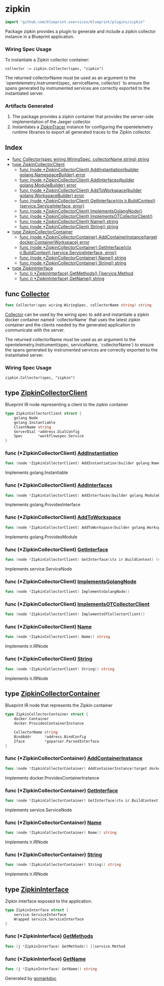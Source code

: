 <!-- Code generated by gomarkdoc. DO NOT EDIT -->

# zipkin

```go
import "github.com/blueprint-uservices/blueprint/plugins/zipkin"
```

Package zipkin provides a plugin to generate and include a zipkin collector instance in a Blueprint application.

### Wiring Spec Usage

To instantiate a Zipkin collector container:

```
collector := zipkin.Collector(spec, "zipkin")
```

The returned collectorName must be used as an argument to the \`opentelemetry.Instrument\(spec, serviceName, collector\)\` to ensure the spans generated by instrumented services are correctly exported to the instantiated server.

### Artifacts Generated

1. The package provides a zipkin container that provides the server\-side implementation of the Jaeger collector.
2. Instantiates a [ZipkinTracer](<https://github.com/Blueprint-uServices/blueprint/tree/main/runtime/plugins/zipkin>) instance for configuring the opentelemetry runtime libraries to export all generated traces to the Zipkin collector.

## Index

- [func Collector\(spec wiring.WiringSpec, collectorName string\) string](<#Collector>)
- [type ZipkinCollectorClient](<#ZipkinCollectorClient>)
  - [func \(node \*ZipkinCollectorClient\) AddInstantiation\(builder golang.NamespaceBuilder\) error](<#ZipkinCollectorClient.AddInstantiation>)
  - [func \(node \*ZipkinCollectorClient\) AddInterfaces\(builder golang.ModuleBuilder\) error](<#ZipkinCollectorClient.AddInterfaces>)
  - [func \(node \*ZipkinCollectorClient\) AddToWorkspace\(builder golang.WorkspaceBuilder\) error](<#ZipkinCollectorClient.AddToWorkspace>)
  - [func \(node \*ZipkinCollectorClient\) GetInterface\(ctx ir.BuildContext\) \(service.ServiceInterface, error\)](<#ZipkinCollectorClient.GetInterface>)
  - [func \(node \*ZipkinCollectorClient\) ImplementsGolangNode\(\)](<#ZipkinCollectorClient.ImplementsGolangNode>)
  - [func \(node \*ZipkinCollectorClient\) ImplementsOTCollectorClient\(\)](<#ZipkinCollectorClient.ImplementsOTCollectorClient>)
  - [func \(node \*ZipkinCollectorClient\) Name\(\) string](<#ZipkinCollectorClient.Name>)
  - [func \(node \*ZipkinCollectorClient\) String\(\) string](<#ZipkinCollectorClient.String>)
- [type ZipkinCollectorContainer](<#ZipkinCollectorContainer>)
  - [func \(node \*ZipkinCollectorContainer\) AddContainerInstance\(target docker.ContainerWorkspace\) error](<#ZipkinCollectorContainer.AddContainerInstance>)
  - [func \(node \*ZipkinCollectorContainer\) GetInterface\(ctx ir.BuildContext\) \(service.ServiceInterface, error\)](<#ZipkinCollectorContainer.GetInterface>)
  - [func \(node \*ZipkinCollectorContainer\) Name\(\) string](<#ZipkinCollectorContainer.Name>)
  - [func \(node \*ZipkinCollectorContainer\) String\(\) string](<#ZipkinCollectorContainer.String>)
- [type ZipkinInterface](<#ZipkinInterface>)
  - [func \(j \*ZipkinInterface\) GetMethods\(\) \[\]service.Method](<#ZipkinInterface.GetMethods>)
  - [func \(j \*ZipkinInterface\) GetName\(\) string](<#ZipkinInterface.GetName>)


<a name="Collector"></a>
## func [Collector](<https://github.com/blueprint-uservices/blueprint/blob/main/plugins/zipkin/wiring.go#L34>)

```go
func Collector(spec wiring.WiringSpec, collectorName string) string
```

[Collector](<#Collector>) can be used by the wiring spec to add and instantiate a zipkin docker container named \`collectorName\` that uses the latest zipkin container and the clients needed by the generated application to communicate with the server.

The returned collectorName must be used as an argument to the opentelemetry.Instrument\(spec, serviceName, \`collectorName\`\) to ensure the spans generated by instrumented services are correctly exported to the instantiated server.

### Wiring Spec Usage

```
zipkin.Collector(spec, "zipkin")
```

<a name="ZipkinCollectorClient"></a>
## type [ZipkinCollectorClient](<https://github.com/blueprint-uservices/blueprint/blob/main/plugins/zipkin/ir_collector_client.go#L16-L22>)

Blueprint IR node representing a client to the zipkin container

```go
type ZipkinCollectorClient struct {
    golang.Node
    golang.Instantiable
    ClientName string
    ServerDial *address.DialConfig
    Spec       *workflowspec.Service
}
```

<a name="ZipkinCollectorClient.AddInstantiation"></a>
### func \(\*ZipkinCollectorClient\) [AddInstantiation](<https://github.com/blueprint-uservices/blueprint/blob/main/plugins/zipkin/ir_collector_client.go#L45>)

```go
func (node *ZipkinCollectorClient) AddInstantiation(builder golang.NamespaceBuilder) error
```

Implements golang.Instantiable

<a name="ZipkinCollectorClient.AddInterfaces"></a>
### func \(\*ZipkinCollectorClient\) [AddInterfaces](<https://github.com/blueprint-uservices/blueprint/blob/main/plugins/zipkin/ir_collector_client.go#L62>)

```go
func (node *ZipkinCollectorClient) AddInterfaces(builder golang.ModuleBuilder) error
```

Implements golang.ProvidesInterface

<a name="ZipkinCollectorClient.AddToWorkspace"></a>
### func \(\*ZipkinCollectorClient\) [AddToWorkspace](<https://github.com/blueprint-uservices/blueprint/blob/main/plugins/zipkin/ir_collector_client.go#L67>)

```go
func (node *ZipkinCollectorClient) AddToWorkspace(builder golang.WorkspaceBuilder) error
```

Implements golang.ProvidesModule

<a name="ZipkinCollectorClient.GetInterface"></a>
### func \(\*ZipkinCollectorClient\) [GetInterface](<https://github.com/blueprint-uservices/blueprint/blob/main/plugins/zipkin/ir_collector_client.go#L57>)

```go
func (node *ZipkinCollectorClient) GetInterface(ctx ir.BuildContext) (service.ServiceInterface, error)
```

Implements service.ServiceNode

<a name="ZipkinCollectorClient.ImplementsGolangNode"></a>
### func \(\*ZipkinCollectorClient\) [ImplementsGolangNode](<https://github.com/blueprint-uservices/blueprint/blob/main/plugins/zipkin/ir_collector_client.go#L71>)

```go
func (node *ZipkinCollectorClient) ImplementsGolangNode()
```



<a name="ZipkinCollectorClient.ImplementsOTCollectorClient"></a>
### func \(\*ZipkinCollectorClient\) [ImplementsOTCollectorClient](<https://github.com/blueprint-uservices/blueprint/blob/main/plugins/zipkin/ir_collector_client.go#L73>)

```go
func (node *ZipkinCollectorClient) ImplementsOTCollectorClient()
```



<a name="ZipkinCollectorClient.Name"></a>
### func \(\*ZipkinCollectorClient\) [Name](<https://github.com/blueprint-uservices/blueprint/blob/main/plugins/zipkin/ir_collector_client.go#L35>)

```go
func (node *ZipkinCollectorClient) Name() string
```

Implements ir.IRNode

<a name="ZipkinCollectorClient.String"></a>
### func \(\*ZipkinCollectorClient\) [String](<https://github.com/blueprint-uservices/blueprint/blob/main/plugins/zipkin/ir_collector_client.go#L40>)

```go
func (node *ZipkinCollectorClient) String() string
```

Implements ir.IRNode

<a name="ZipkinCollectorContainer"></a>
## type [ZipkinCollectorContainer](<https://github.com/blueprint-uservices/blueprint/blob/main/plugins/zipkin/ir_collector.go#L14-L21>)

Blueprint IR node that represents the Zipkin container

```go
type ZipkinCollectorContainer struct {
    docker.Container
    docker.ProvidesContainerInstance

    CollectorName string
    BindAddr      *address.BindConfig
    Iface         *goparser.ParsedInterface
}
```

<a name="ZipkinCollectorContainer.AddContainerInstance"></a>
### func \(\*ZipkinCollectorContainer\) [AddContainerInstance](<https://github.com/blueprint-uservices/blueprint/blob/main/plugins/zipkin/ir_collector.go#L67>)

```go
func (node *ZipkinCollectorContainer) AddContainerInstance(target docker.ContainerWorkspace) error
```

Implements docker.ProvidesContainerInstance

<a name="ZipkinCollectorContainer.GetInterface"></a>
### func \(\*ZipkinCollectorContainer\) [GetInterface](<https://github.com/blueprint-uservices/blueprint/blob/main/plugins/zipkin/ir_collector.go#L61>)

```go
func (node *ZipkinCollectorContainer) GetInterface(ctx ir.BuildContext) (service.ServiceInterface, error)
```

Implements service.ServiceNode

<a name="ZipkinCollectorContainer.Name"></a>
### func \(\*ZipkinCollectorContainer\) [Name](<https://github.com/blueprint-uservices/blueprint/blob/main/plugins/zipkin/ir_collector.go#L51>)

```go
func (node *ZipkinCollectorContainer) Name() string
```

Implements ir.IRNode

<a name="ZipkinCollectorContainer.String"></a>
### func \(\*ZipkinCollectorContainer\) [String](<https://github.com/blueprint-uservices/blueprint/blob/main/plugins/zipkin/ir_collector.go#L56>)

```go
func (node *ZipkinCollectorContainer) String() string
```

Implements ir.IRNode

<a name="ZipkinInterface"></a>
## type [ZipkinInterface](<https://github.com/blueprint-uservices/blueprint/blob/main/plugins/zipkin/ir_collector.go#L24-L27>)

Zipkin interface exposed to the application.

```go
type ZipkinInterface struct {
    service.ServiceInterface
    Wrapped service.ServiceInterface
}
```

<a name="ZipkinInterface.GetMethods"></a>
### func \(\*ZipkinInterface\) [GetMethods](<https://github.com/blueprint-uservices/blueprint/blob/main/plugins/zipkin/ir_collector.go#L33>)

```go
func (j *ZipkinInterface) GetMethods() []service.Method
```



<a name="ZipkinInterface.GetName"></a>
### func \(\*ZipkinInterface\) [GetName](<https://github.com/blueprint-uservices/blueprint/blob/main/plugins/zipkin/ir_collector.go#L29>)

```go
func (j *ZipkinInterface) GetName() string
```



Generated by [gomarkdoc](<https://github.com/princjef/gomarkdoc>)
